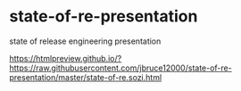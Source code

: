 # state-of-re-presentation
state of release engineering presentation

https://htmlpreview.github.io/?https://raw.githubusercontent.com/jbruce12000/state-of-re-presentation/master/state-of-re.sozi.html
